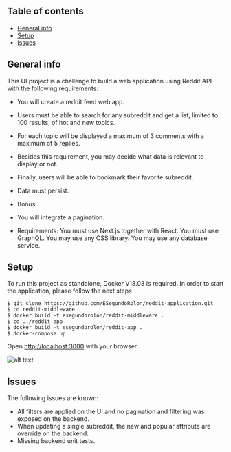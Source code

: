 ## Table of contents
* [General info](#general-info)
* [Setup](#setup)
* [Issues](#issues)

## General info
This UI project is a challenge to build a web application using Reddit API with the following requirements:

* You will create a reddit feed web app.
* Users must be able to search for any subreddit and get a list, limited to 100 results, of hot and
new topics.
* For each topic will be displayed a maximum of 3 comments with a maximum of 5 replies.
* Besides this requirement, you may decide what data is relevant to display or not.
* Finally, users will be able to bookmark their favorite subreddit.
* Data must persist.
* Bonus:
* You will integrate a pagination.

* Requirements:
You must use Next.js together with React.
You must use GraphQL.
You may use any CSS library.
You may use any database service.

	
## Setup
To run this project as standalone, Docker V18.03 is required. In order to start the application, please follow the next steps

```
$ git clone https://github.com/ESegundoRolon/reddit-application.git
$ cd reddit-middleware
$ docker build -t esegundorolon/reddit-middleware .
$ cd ../reddit-app
$ docker build -t esegundorolon/reddit-app .
$ docker-compose up
```

Open [http://localhost:3000](http://localhost:3000) with your browser.

![alt text](https://user-images.githubusercontent.com/29233071/92375779-e1932680-f101-11ea-8197-18809ac80641.png)

## Issues

The following issues are known:

* All filters are applied on the UI and no pagination and filtering was exposed on the backend.
* When updating a single subreddit, the new and popular attribute are override on the backend.
* Missing backend unit tests. 